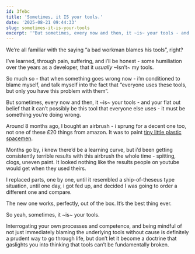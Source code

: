 ```yaml
---
id: 3febc
title: 'Sometimes, it IS your tools.'
date: '2025-08-21 09:44:33'
slug: sometimes-it-is-your-tools
excerpt: '"But sometimes, every now and then, it ~is~ your tools - and your flat out belief that it can’t possibly be this tool that everyone else uses - it must be something you’re doing wrong."'
---
```

We’re all familiar with the saying “a bad workman blames his tools”, right?

I’ve learned, through pain, suffering, and i’ll be honest - some humiliation over the years as a developer, that it *usually* ~Isn’t~ my tools.

So much so - that when something goes wrong now - i’m conditioned to blame myself, and talk myself into the fact that “everyone uses these tools, but only you have this problem with them”.

But sometimes, every now and then, it ~is~ your tools - and your flat out belief that it can’t possibly be this tool that everyone else uses - it must be something you’re doing wrong.

Around 8 months ago, I bought an airbrush - i sprung for a decent one too, not one of these £20 things from amazon. It was to paint [tiny little plastic spacemen](https://www.warhammer.com/en-GB/plp?search=custodes).

Months go by, i knew there’d be a learning curve, but i’d been getting consistently terrible results with this airbrush the whole time - spitting, clogs, uneven paint. It looked nothing like the results people on youtube would get when they used theirs.

I replaced parts, one by one, until it resembled a ship-of-theseus type situation, until one day, i got fed up, and decided I was going to order a different one and compare.

The new one works, perfectly, out of the box. It’s the best thing ever.

So yeah, sometimes, it ~is~ your tools.

Interrogating your own processes and competence, and being mindful of not just immediately blaming the underlying tools without cause is definitely a prudent way to go through life, but don’t let it become a doctrine that gaslights you into thinking that tools can’t be fundamentally broken.